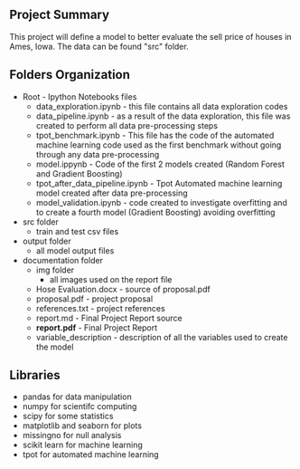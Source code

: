 ##  Project Summary
This project will define a model to better evaluate the sell price of houses in Ames, Iowa. The data can be found "src" folder. 
## Folders Organization
 - Root - Ipython Notebooks files
	 - data_exploration.ipynb - this file contains all data exploration codes
	 - data_pipeline.ipynb - as a result of the data exploration, this file was created to perform all data pre-processing steps
	 - tpot_benchmark.ipynb - This file has the code of the automated machine learning code used as the first benchmark without going through any data pre-processing
	 - model.ippynb - Code of the first 2 models created (Random Forest and Gradient Boosting)
	 - tpot_after_data_pipeline.ipynb - Tpot Automated machine learning model created after data pre-processing
	 - model_validation.ipynb - code created to investigate overfitting and to create a fourth model (Gradient Boosting) avoiding overfitting
 - src folder
	 - train and test csv files
 - output folder
	 - all model output files
 - documentation folder
	 - img folder
		 - all images used on the report file
	 - Hose Evaluation.docx - source of proposal.pdf
	 - proposal.pdf - project proposal
	 - references.txt - project references
	 - report.md - Final Project Report source
	 - **report.pdf** - Final Project Report
	 - variable_description - description of all the variables used to create the model
## Libraries
 - pandas for data manipulation
 - numpy for scientifc computing
 - scipy for some statistics
 - matplotlib and seaborn for plots
 - missingno for null analysis
 - scikit learn for machine learning
 - tpot for automated machine learning
